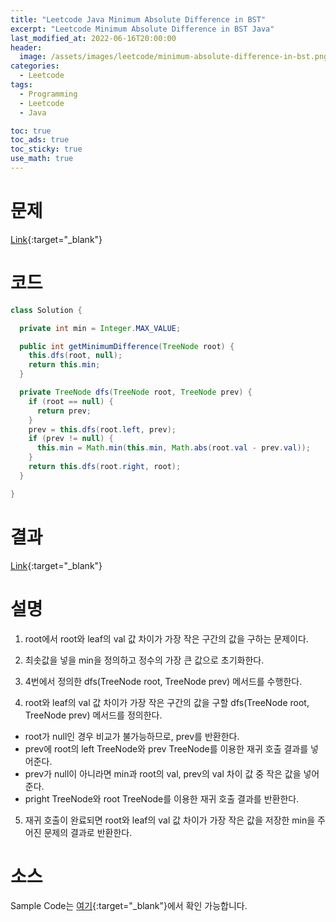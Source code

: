 ```yaml
---
title: "Leetcode Java Minimum Absolute Difference in BST"
excerpt: "Leetcode Minimum Absolute Difference in BST Java"
last_modified_at: 2022-06-16T20:00:00
header:
  image: /assets/images/leetcode/minimum-absolute-difference-in-bst.png
categories:
  - Leetcode
tags:
  - Programming
  - Leetcode
  - Java

toc: true
toc_ads: true
toc_sticky: true
use_math: true
---
```

# 문제
[Link](https://leetcode.com/problems/minimum-absolute-difference-in-bst/){:target="_blank"}

# 코드
```java
class Solution {

  private int min = Integer.MAX_VALUE;

  public int getMinimumDifference(TreeNode root) {
    this.dfs(root, null);
    return this.min;
  }

  private TreeNode dfs(TreeNode root, TreeNode prev) {
    if (root == null) {
      return prev;
    }
    prev = this.dfs(root.left, prev);
    if (prev != null) {
      this.min = Math.min(this.min, Math.abs(root.val - prev.val));
    }
    return this.dfs(root.right, root);
  }

}
```

# 결과
[Link](https://leetcode.com/submissions/detail/722799319/){:target="_blank"}

# 설명
1. root에서 root와 leaf의 val 값 차이가 가장 작은 구간의 값을 구하는 문제이다.

2. 최솟값을 넣을 min을 정의하고 정수의 가장 큰 값으로 초기화한다.

3. 4번에서 정의한 dfs(TreeNode root, TreeNode prev) 메서드를 수행한다.

4. root와 leaf의 val 값 차이가 가장 작은 구간의 값을 구할 dfs(TreeNode root, TreeNode prev) 메서드를 정의한다.
- root가 null인 경우 비교가 불가능하므로, prev를 반환한다.
- prev에 root의 left TreeNode와 prev TreeNode를 이용한 재귀 호출 결과를 넣어준다.
- prev가 null이 아니라면 min과 root의 val, prev의 val 차이 값 중 작은 값을 넣어준다.
- pright TreeNode와 root TreeNode를 이용한 재귀 호출 결과를 반환한다.

5. 재귀 호출이 완료되면 root와 leaf의 val 값 차이가 가장 작은 값을 저장한 min을 주어진 문제의 결과로 반환한다.

# 소스
Sample Code는 [여기](https://github.com/GracefulSoul/leetcode/blob/master/src/main/java/gracefulsoul/problems/MinimumAbsoluteDifferenceInBST.java){:target="_blank"}에서 확인 가능합니다.